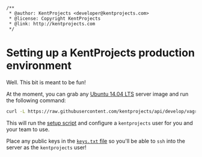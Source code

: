 ```
/**
 * @author: KentProjects <developer@kentprojects.com>
 * @license: Copyright KentProjects
 * @link: http://kentprojects.com
 */
```

# Setting up a KentProjects production environment

Well. This bit is meant to be fun!

At the moment, you can grab any [Ubuntu 14.04 LTS][ubuntu] server image and run the following command:

```bash
curl -L https://raw.githubusercontent.com/kentprojects/api/develop/vagrant/production/setup.sh | sh
```

This will run the [setup script](./setup.sh) and configure a `kentprojects` user for you and your team to use.

Place any public keys in the [`keys.txt` file](./keys.txt) so you'll be able to `ssh` into the server as the
`kentprojects` user!

[ubuntu]: http://www.ubuntu.com/download/server